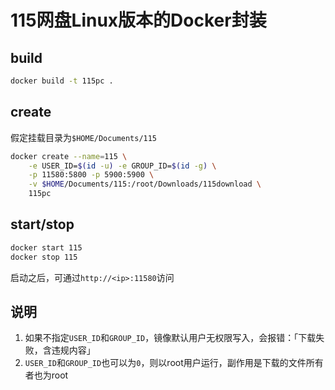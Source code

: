 # 115网盘Linux版本的Docker封装


## build
```sh
docker build -t 115pc .
```
## create
假定挂载目录为`$HOME/Documents/115`
```sh
docker create --name=115 \
    -e USER_ID=$(id -u) -e GROUP_ID=$(id -g) \
    -p 11580:5800 -p 5900:5900 \
    -v $HOME/Documents/115:/root/Downloads/115download \
    115pc
```

## start/stop

```sh
docker start 115
docker stop 115
```

启动之后，可通过`http://<ip>:11580`访问


## 说明
1. 如果不指定`USER_ID`和`GROUP_ID`，镜像默认用户无权限写入，会报错：「下载失败，含违规内容」
2. `USER_ID`和`GROUP_ID`也可以为`0`，则以root用户运行，副作用是下载的文件所有者也为root
